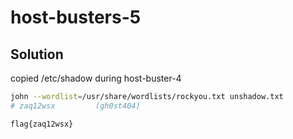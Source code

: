 # host-busters-5

## Solution

copied /etc/shadow during host-buster-4

```sh
john --wordlist=/usr/share/wordlists/rockyou.txt unshadow.txt
# zaq12wsx         (gh0st404)
```

`flag{zaq12wsx}`
